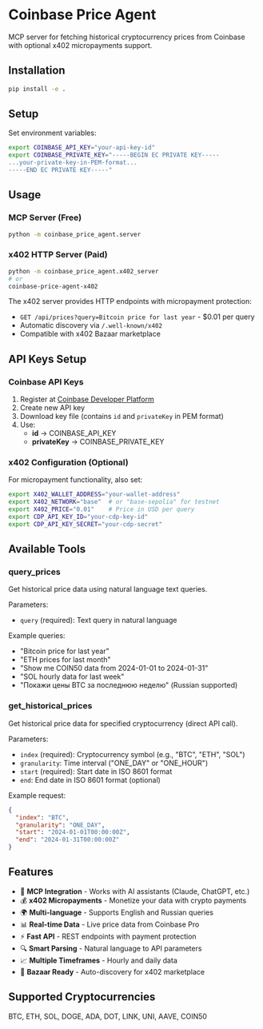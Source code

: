 # Coinbase Price Agent

MCP server for fetching historical cryptocurrency prices from Coinbase with optional x402 micropayments support.

## Installation

```bash
pip install -e .
```

## Setup

Set environment variables:
```bash
export COINBASE_API_KEY="your-api-key-id"
export COINBASE_PRIVATE_KEY="-----BEGIN EC PRIVATE KEY-----
...your-private-key-in-PEM-format...
-----END EC PRIVATE KEY-----"
```

## Usage

### MCP Server (Free)
```bash
python -m coinbase_price_agent.server
```

### x402 HTTP Server (Paid)
```bash
python -m coinbase_price_agent.x402_server
# or
coinbase-price-agent-x402
```

The x402 server provides HTTP endpoints with micropayment protection:
- `GET /api/prices?query=Bitcoin price for last year` - $0.01 per query
- Automatic discovery via `/.well-known/x402`
- Compatible with x402 Bazaar marketplace

## API Keys Setup

### Coinbase API Keys
1. Register at [Coinbase Developer Platform](https://cloud.coinbase.com/access/api)
2. Create new API key
3. Download key file (contains `id` and `privateKey` in PEM format)
4. Use:
   - **id** → COINBASE_API_KEY
   - **privateKey** → COINBASE_PRIVATE_KEY

### x402 Configuration (Optional)
For micropayment functionality, also set:
```bash
export X402_WALLET_ADDRESS="your-wallet-address"
export X402_NETWORK="base"  # or "base-sepolia" for testnet
export X402_PRICE="0.01"    # Price in USD per query
export CDP_API_KEY_ID="your-cdp-key-id"
export CDP_API_KEY_SECRET="your-cdp-secret"
```

## Available Tools

### query_prices

Get historical price data using natural language text queries.

Parameters:
- `query` (required): Text query in natural language

Example queries:
- "Bitcoin price for last year"
- "ETH prices for last month"
- "Show me COIN50 data from 2024-01-01 to 2024-01-31"
- "SOL hourly data for last week"
- "Покажи цены BTC за последнюю неделю" (Russian supported)

### get_historical_prices

Get historical price data for specified cryptocurrency (direct API call).

Parameters:
- `index` (required): Cryptocurrency symbol (e.g., "BTC", "ETH", "SOL")
- `granularity`: Time interval ("ONE_DAY" or "ONE_HOUR")
- `start` (required): Start date in ISO 8601 format
- `end`: End date in ISO 8601 format (optional)

Example request:
```json
{
  "index": "BTC",
  "granularity": "ONE_DAY", 
  "start": "2024-01-01T00:00:00Z",
  "end": "2024-01-31T00:00:00Z"
}
```

## Features

- 🤖 **MCP Integration** - Works with AI assistants (Claude, ChatGPT, etc.)
- 💰 **x402 Micropayments** - Monetize your data with crypto payments
- 🌍 **Multi-language** - Supports English and Russian queries
- 📊 **Real-time Data** - Live price data from Coinbase Pro
- ⚡ **Fast API** - REST endpoints with payment protection
- 🔍 **Smart Parsing** - Natural language to API parameters
- 📈 **Multiple Timeframes** - Hourly and daily data
- 🚀 **Bazaar Ready** - Auto-discovery for x402 marketplace

## Supported Cryptocurrencies

BTC, ETH, SOL, DOGE, ADA, DOT, LINK, UNI, AAVE, COIN50
